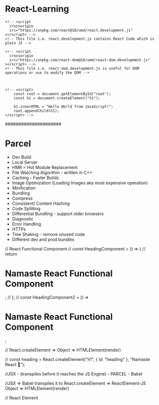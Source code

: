 # React-Learning


    <!-- <script
      crossorigin
      src="https://unpkg.com/react@18/umd/react.development.js"
    ></script> -->
    <!-- This file i.e. react.development.js contains React Code which is plain JS -->

    <!-- <script
      crossorigin
      src="https://unpkg.com/react-dom@18/umd/react-dom.development.js"
    ></script> -->
    <!-- This file i.e. react-dom.development.js is useful for DOM operations or use to modify the DOM -->



    <!-- <script>
        const root = document.getElementById("root");
        const h1 = document.createElement("h1");

        h1.innerHTML = "Hello World from JavaScript!";
        root.appendChild(h1);
    </script> -->

#####################

  # Parcel

  - Dev Build
  - Local Server
  - HMR = Hot Module Replacement
  - File Watching Algorithm - written in C++
  - Caching - Faster Builds
  - Image Optimization (Loading Images aka most expensive operation)
  - Minification
  - Bundling
  - Compress
  - Consistent/ Content Hashing
  - Code Splitting
  - Differential Bundling - support older browsers
  - Diagnostic
  - Error Handling
  - HTTPs
  - Tree Shaking - remove unused code
  - Different dev and prod bundles


// React Functional Component
// const HeadingComponent = () => {
//     return <h1 className="heading">Namaste React Functional Component</h1>;
// };
// const HeadingComponent2 = () => <h1 className="heading">Namaste React Functional Component</h1>;

// React.createElement => Object => HTMLElement(render)

// const heading = React.createElement("h1", { id: "heading" }, "Namaste React 🚀");

//JSX - (transpiles before it reaches the JS Engine) - PARCEL - Babel

//JSX => Babel transpiles it to React.createElement => ReactElement-JS Object => HTMLElement(render)

// React Element
